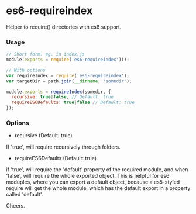 # es6-requireindex
Helper to require() directories with es6 support.

### Usage

```js
// Short form. eg. in index.js
module.exports = require('es6-requireindex')();
```

```js
// With options
var requireIndex = require('es6-requireindex');
var targetDir = path.join(__dirname, 'somedir');

module.exports = requireIndex(somedir, {
  recursive: true|false, // Default: true
  requireES6Defaults: true|false // Default: true
});
```

### Options
- recursive (Default: true)

If 'true', will require recursively through folders.

- requireES6Defaults (Default: true)

if 'true', will require the 'default' property of the required module, and when 'false', will require the whole exported object. This is helpful for es6 moduples, where you can export a default object, because a es5-styled require will get the whole module, which has the default export in a property called 'default'.

Cheers.
